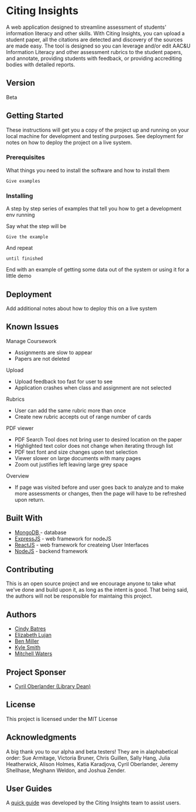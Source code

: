 # Citing Insights

A web application designed to streamline assessment of students' information literacy and other skills. With Citing Insights, you can upload a student paper, all the citations are detected and discovery of the sources are made easy. The tool is designed so you can leverage and/or edit AAC&U Information Literacy and other assessment rubrics to the student papers, and annotate, providing students with feedback, or providing accrediting bodies with detailed reports.

## Version
 Beta 

## Getting Started

These instructions will get you a copy of the project up and running on your local machine for development and testing purposes. See deployment for notes on how to deploy the project on a live system.

### Prerequisites

What things you need to install the software and how to install them

```
Give examples
```


### Installing

A step by step series of examples that tell you how to get a development env running

Say what the step will be

```
Give the example
```

And repeat

```
until finished
```

End with an example of getting some data out of the system or using it for a little demo

## Deployment

Add additional notes about how to deploy this on a live system
## Known Issues

Manage Coursework
  * Assignments are slow to appear
  * Papers are not deleted
  
Upload
  * Upload feedback too fast for user to see
  * Application crashes when class and assignment are not selected 
  
Rubrics
  * User can add the same rubric more than once
  * Create new rubric accepts out of range number of cards
  
PDF viewer
  * PDF Search Tool does not bring user to desired location on the paper
  * Highlighted text color does not change when iterating through list
  * PDF text font and size changes upon text selection
  * Viewer slower on large documents with many pages
  * Zoom out justifies left leaving large grey space 
  
Overview
  * If page was visited before and user goes back to analyze and to make more assessments or changes, then the page will have to be refreshed upon return. 

## Built With
* [MongoDB ](https://www.mongodb.com/) - database
* [ExpressJS](https://expressjs.com/) - web framework for nodeJS
* [ReactJS](https://reactjs.org/) - web framework for createing User Interfaces
* [NodeJS](https://nodejs.org/en/) - backend framework

## Contributing

This is an open source project and we encourage anyone to take what we've done and build upon it, as long as the intent is good. That being said, the authors will not be responsible for maintaing this project. 

## Authors
 
 * [Cindy Batres](https://github.com/batresc)
 * [Elizabeth Lujan](https://github.com/eal376) 
 * [Ben Miller](https://github.com/Benmoony)
 * [Kyle Smith](https://github.com/smittythehippy)
 * [Mitchell Waters](https://github.com/mkwalters)
 
## Project Sponser 

* [Cyril Oberlander (Library Dean)](https://github.com/cyriloberlander)

## License

This project is licensed under the MIT License

## Acknowledgments

A big thank you to our alpha and beta testers! They are in alaphabetical order: 
Sue Armitage, Victoria Bruner, Chris Guillen, Sally Hang, Julia Heatherwick, Alison Holmes, Katia Karadjova, Cyril Oberlander, Jeremy Shellhase, Meghann Weldon, and Joshua Zender.  

## User Guides

A [quick guide](https://github.com/hsu-library-project-x/citing-insights-beta/blob/master/CI%20Documentation%20Beta.pdf) was developed by the Citing Insights team to assist users.

